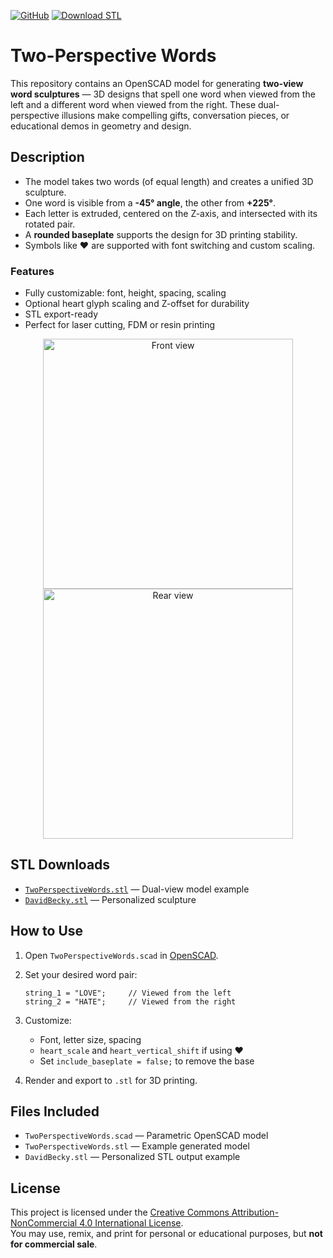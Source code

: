 [![GitHub](https://img.shields.io/badge/OpenSCAD-View%20Source-blue?logo=openscad)](https://github.com/YOUR_USERNAME/YOUR_REPO)
[![Download STL](https://img.shields.io/badge/Download-STL%20Files-orange?logo=3d-printing)](https://github.com/YOUR_USERNAME/YOUR_REPO/releases)

# Two-Perspective Words

This repository contains an OpenSCAD model for generating **two-view word sculptures** — 3D designs that spell one word when viewed from the left and a different word when viewed from the right. These dual-perspective illusions make compelling gifts, conversation pieces, or educational demos in geometry and design.

## Description

- The model takes two words (of equal length) and creates a unified 3D sculpture.
- One word is visible from a **-45° angle**, the other from **+225°**.
- Each letter is extruded, centered on the Z-axis, and intersected with its rotated pair.
- A **rounded baseplate** supports the design for 3D printing stability.
- Symbols like **♥** are supported with font switching and custom scaling.

### Features

- Fully customizable: font, height, spacing, scaling
- Optional heart glyph scaling and Z-offset for durability
- STL export-ready
- Perfect for laser cutting, FDM or resin printing

<p align="center">
  <!-- Add preview screenshots here -->
  <img src="example1.jpeg" alt="Front view" width="400">
  <img src="example2.jpeg" alt="Rear view" width="400">
</p>

## STL Downloads

- [`TwoPerspectiveWords.stl`](TwoPerspectiveWords.stl) — Dual-view model example
- [`DavidBecky.stl`](DavidBecky.stl) — Personalized sculpture

## How to Use

1. Open `TwoPerspectiveWords.scad` in [OpenSCAD](https://openscad.org/).
2. Set your desired word pair:

   ```openscad
   string_1 = "LOVE";     // Viewed from the left
   string_2 = "HATE";     // Viewed from the right
   ```

3. Customize:
   - Font, letter size, spacing
   - `heart_scale` and `heart_vertical_shift` if using ♥
   - Set `include_baseplate = false;` to remove the base

4. Render and export to `.stl` for 3D printing.

## Files Included

- `TwoPerspectiveWords.scad` — Parametric OpenSCAD model
- `TwoPerspectiveWords.stl` — Example generated model
- `DavidBecky.stl` — Personalized STL output example

## License

This project is licensed under the [Creative Commons Attribution-NonCommercial 4.0 International License](https://creativecommons.org/licenses/by-nc/4.0/).  
You may use, remix, and print for personal or educational purposes, but **not for commercial sale**.

